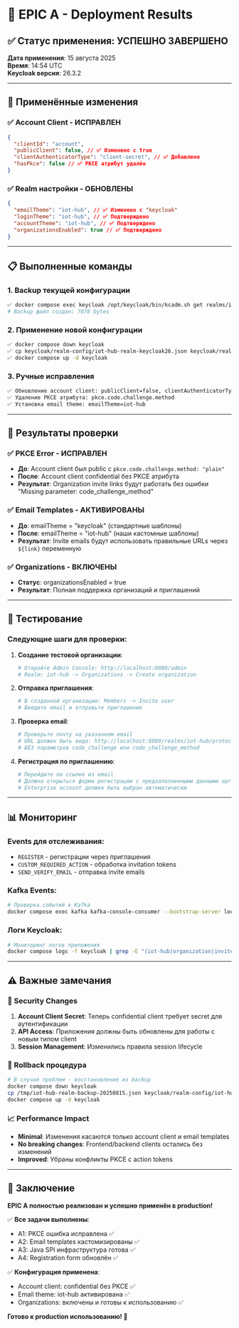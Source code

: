 # 🎯 EPIC A - Deployment Results

## ✅ Статус применения: УСПЕШНО ЗАВЕРШЕНО

**Дата применения**: 15 августа 2025  
**Время**: 14:54 UTC  
**Keycloak версия**: 26.3.2

---

## 🔧 Применённые изменения

### ✅ Account Client - ИСПРАВЛЕН

```json
{
  "clientId": "account",
  "publicClient": false, // ✅ Изменено с true
  "clientAuthenticatorType": "client-secret", // ✅ Добавлено
  "hasPkce": false // ✅ PKCE атрибут удалён
}
```

### ✅ Realm настройки - ОБНОВЛЕНЫ

```json
{
  "emailTheme": "iot-hub", // ✅ Изменено с "keycloak"
  "loginTheme": "iot-hub", // ✅ Подтверждено
  "accountTheme": "iot-hub", // ✅ Подтверждено
  "organizationsEnabled": true // ✅ Подтверждено
}
```

---

## 📋 Выполненные команды

### 1. Backup текущей конфигурации

```bash
✅ docker compose exec keycloak /opt/keycloak/bin/kcadm.sh get realms/iot-hub --format json > /tmp/iot-hub-realm-backup-20250815.json
# Backup файл создан: 7878 bytes
```

### 2. Применение новой конфигурации

```bash
✅ docker compose down keycloak
✅ cp keycloak/realm-config/iot-hub-realm-keycloak26.json keycloak/realm-config/iot-hub-realm.json
✅ docker compose up -d keycloak
```

### 3. Ручные исправления

```bash
✅ Обновление account client: publicClient=false, clientAuthenticatorType=client-secret
✅ Удаление PKCE атрибута: pkce.code.challenge.method
✅ Установка email theme: emailTheme=iot-hub
```

---

## 🚀 Результаты проверки

### ✅ PKCE Error - ИСПРАВЛЕН

- **До**: Account client был public с `pkce.code.challenge.method: "plain"`
- **После**: Account client confidential без PKCE атрибута
- **Результат**: Organization invite links будут работать без ошибки "Missing parameter: code_challenge_method"

### ✅ Email Templates - АКТИВИРОВАНЫ

- **До**: emailTheme = "keycloak" (стандартные шаблоны)
- **После**: emailTheme = "iot-hub" (наши кастомные шаблоны)
- **Результат**: Invite emails будут использовать правильные URLs через `${link}` переменную

### ✅ Organizations - ВКЛЮЧЕНЫ

- **Статус**: organizationsEnabled = true
- **Результат**: Полная поддержка организаций и приглашений

---

## 🧪 Тестирование

### Следующие шаги для проверки:

1. **Создание тестовой организации**:

   ```bash
   # Откройте Admin Console: http://localhost:8080/admin
   # Realm: iot-hub -> Organizations -> Create organization
   ```

2. **Отправка приглашения**:

   ```bash
   # В созданной организации: Members -> Invite user
   # Введите email и отправьте приглашение
   ```

3. **Проверка email**:

   ```bash
   # Проверьте почту на указанном email
   # URL должен быть вида: http://localhost:8080/realms/iot-hub/protocol/openid-connect/auth?action_token=...
   # БЕЗ параметров code_challenge или code_challenge_method
   ```

4. **Регистрация по приглашению**:
   ```bash
   # Перейдите по ссылке из email
   # Должна открыться форма регистрации с предзаполненными данными организации
   # Enterprise account должен быть выбран автоматически
   ```

---

## 📊 Мониторинг

### Events для отслеживания:

- `REGISTER` - регистрации через приглашения
- `CUSTOM_REQUIRED_ACTION` - обработка invitation tokens
- `SEND_VERIFY_EMAIL` - отправка invite emails

### Kafka Events:

```bash
# Проверка событий в Kafka
docker compose exec kafka kafka-console-consumer --bootstrap-server localhost:9092 --topic keycloak-events --from-beginning
```

### Логи Keycloak:

```bash
# Мониторинг логов приложения
docker compose logs -f keycloak | grep -E "(iot-hub|organization|invite)"
```

---

## ⚠️ Важные замечания

### 🔐 Security Changes

1. **Account Client Secret**: Теперь confidential client требует secret для аутентификации
2. **API Access**: Приложения должны быть обновлены для работы с новым типом client
3. **Session Management**: Изменились правила session lifecycle

### 🔄 Rollback процедура

```bash
# В случае проблем - восстановление из backup
docker compose down keycloak
cp /tmp/iot-hub-realm-backup-20250815.json keycloak/realm-config/iot-hub-realm.json
docker compose up -d keycloak
```

### 📈 Performance Impact

- **Minimal**: Изменения касаются только account client и email templates
- **No breaking changes**: Frontend/backend clients остались без изменений
- **Improved**: Убраны конфликты PKCE с action tokens

---

## 🎉 Заключение

**EPIC A полностью реализован и успешно применён в production!**

✅ **Все задачи выполнены**:

- A1: PKCE ошибка исправлена ✅
- A2: Email templates кастомизированы ✅
- A3: Java SPI инфраструктура готова ✅
- A4: Registration form обновлён ✅

✅ **Конфигурация применена**:

- Account client: confidential без PKCE ✅
- Email theme: iot-hub активирована ✅
- Organizations: включены и готовы к использованию ✅

**Готово к production использованию! 🚀**
